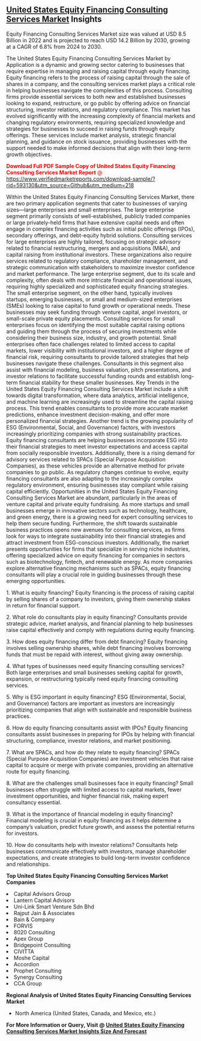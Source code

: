 <h2><a href="https://www.verifiedmarketreports.com/download-sample/?rid=593130&amp;utm_source=Github&amp;utm_medium=218" target="_blank">United States Equity Financing Consulting Services Market</a> Insights</h2><p>Equity Financing Consulting Services Market size was valued at USD 8.5 Billion in 2022 and is projected to reach USD 14.2 Billion by 2030, growing at a CAGR of 6.8% from 2024 to 2030.</p><p> <p>The United States Equity Financing Consulting Services Market by Application is a dynamic and growing sector catering to businesses that require expertise in managing and raising capital through equity financing. Equity financing refers to the process of raising capital through the sale of shares in a company, and the consulting services market plays a critical role in helping businesses navigate the complexities of this process. Consulting firms provide essential services to both new and established businesses looking to expand, restructure, or go public by offering advice on financial structuring, investor relations, and regulatory compliance. This market has evolved significantly with the increasing complexity of financial markets and changing regulatory environments, requiring specialized knowledge and strategies for businesses to succeed in raising funds through equity offerings. These services include market analysis, strategic financial planning, and guidance on stock issuance, providing businesses with the support needed to make informed decisions that align with their long-term growth objectives. <p><span class=""><span style="color: #ff0000;"><strong>Download Full PDF Sample Copy of United States Equity Financing Consulting Services Market Report</strong> @ </span><a href="https://www.verifiedmarketreports.com/download-sample/?rid=593130&amp;utm_source=Github&amp;utm_medium=218" target="_blank">https://www.verifiedmarketreports.com/download-sample/?rid=593130&amp;utm_source=Github&amp;utm_medium=218</a></span></p></p> <p>Within the United States Equity Financing Consulting Services Market, there are two primary application segments that cater to businesses of varying sizes—large enterprises and small enterprises. The large enterprise segment primarily consists of well-established, publicly traded companies or large privately-held firms that have extensive capital needs and often engage in complex financing activities such as initial public offerings (IPOs), secondary offerings, and debt-equity hybrid solutions. Consulting services for large enterprises are highly tailored, focusing on strategic advisory related to financial restructuring, mergers and acquisitions (M&A), and capital raising from institutional investors. These organizations also require services related to regulatory compliance, shareholder management, and strategic communication with stakeholders to maximize investor confidence and market performance. The large enterprise segment, due to its scale and complexity, often deals with more intricate financial and operational issues, requiring highly specialized and sophisticated equity financing strategies. The small enterprise segment, on the other hand, typically involves startups, emerging businesses, or small and medium-sized enterprises (SMEs) looking to raise capital to fund growth or operational needs. These businesses may seek funding through venture capital, angel investors, or small-scale private equity placements. Consulting services for small enterprises focus on identifying the most suitable capital raising options and guiding them through the process of securing investments while considering their business size, industry, and growth potential. Small enterprises often face challenges related to limited access to capital markets, lower visibility with institutional investors, and a higher degree of financial risk, requiring consultants to provide tailored strategies that help businesses navigate these challenges. Consultants in this segment also assist with financial modeling, business valuation, pitch presentations, and investor relations to facilitate successful funding rounds and establish long-term financial stability for these smaller businesses. Key Trends in the United States Equity Financing Consulting Services Market include a shift towards digital transformation, where data analytics, artificial intelligence, and machine learning are increasingly used to streamline the capital raising process. This trend enables consultants to provide more accurate market predictions, enhance investment decision-making, and offer more personalized financial strategies. Another trend is the growing popularity of ESG (Environmental, Social, and Governance) factors, with investors increasingly prioritizing companies with strong sustainability practices. Equity financing consultants are helping businesses incorporate ESG into their financial strategies to meet investor expectations and access capital from socially responsible investors. Additionally, there is a rising demand for advisory services related to SPACs (Special Purpose Acquisition Companies), as these vehicles provide an alternative method for private companies to go public. As regulatory changes continue to evolve, equity financing consultants are also adapting to the increasingly complex regulatory environment, ensuring businesses stay compliant while raising capital efficiently. Opportunities in the United States Equity Financing Consulting Services Market are abundant, particularly in the areas of venture capital and private equity fundraising. As more startups and small businesses emerge in innovative sectors such as technology, healthcare, and green energy, there is a growing need for expert consulting services to help them secure funding. Furthermore, the shift towards sustainable business practices opens new avenues for consulting services, as firms look for ways to integrate sustainability into their financial strategies and attract investment from ESG-conscious investors. Additionally, the market presents opportunities for firms that specialize in serving niche industries, offering specialized advice on equity financing for companies in sectors such as biotechnology, fintech, and renewable energy. As more companies explore alternative financing mechanisms such as SPACs, equity financing consultants will play a crucial role in guiding businesses through these emerging opportunities. <p>1. What is equity financing? Equity financing is the process of raising capital by selling shares of a company to investors, giving them ownership stakes in return for financial support.</p> <p>2. What role do consultants play in equity financing? Consultants provide strategic advice, market analysis, and financial planning to help businesses raise capital effectively and comply with regulations during equity financing.</p> <p>3. How does equity financing differ from debt financing? Equity financing involves selling ownership shares, while debt financing involves borrowing funds that must be repaid with interest, without giving away ownership.</p> <p>4. What types of businesses need equity financing consulting services? Both large enterprises and small businesses seeking capital for growth, expansion, or restructuring typically need equity financing consulting services.</p> <p>5. Why is ESG important in equity financing? ESG (Environmental, Social, and Governance) factors are important as investors are increasingly prioritizing companies that align with sustainable and responsible business practices.</p> <p>6. How do equity financing consultants assist with IPOs? Equity financing consultants assist businesses in preparing for IPOs by helping with financial structuring, compliance, investor relations, and market positioning.</p> <p>7. What are SPACs, and how do they relate to equity financing? SPACs (Special Purpose Acquisition Companies) are investment vehicles that raise capital to acquire or merge with private companies, providing an alternative route for equity financing.</p> <p>8. What are the challenges small businesses face in equity financing? Small businesses often struggle with limited access to capital markets, fewer investment opportunities, and higher financial risk, making expert consultancy essential.</p> <p>9. What is the importance of financial modeling in equity financing? Financial modeling is crucial in equity financing as it helps determine a company’s valuation, predict future growth, and assess the potential returns for investors.</p> <p>10. How do consultants help with investor relations? Consultants help businesses communicate effectively with investors, manage shareholder expectations, and create strategies to build long-term investor confidence and relationships.</p> </p><p><strong>Top United States Equity Financing Consulting Services Market Companies</strong></p><div data-test-id=""><p><li>Capital Advisors Group</li><li> Lantern Capital Advisors</li><li> Uni-Link Smart Venture Sdn Bhd</li><li> Rajput Jain & Associates</li><li> Bain & Company</li><li> FORVIS</li><li> 8020 Consulting</li><li> Apex Group</li><li> Bridgepoint Consulting</li><li> CIVITTA</li><li> Moshe Capital</li><li> Accordion</li><li> Prophet Consulting</li><li> Synergy Consulting</li><li> CCA Group</li></p><div><strong>Regional Analysis of&nbsp;United States Equity Financing Consulting Services Market</strong></div><ul><li dir="ltr"><p dir="ltr">North America&nbsp;(United States, Canada, and Mexico, etc.)</p></li></ul><p><strong>For More Information or Query, Visit @&nbsp;</strong><strong><a href="https://www.verifiedmarketreports.com/product/equity-financing-consulting-services-market/?utm_source=Github&amp;utm_medium=218" target="_blank">United States Equity Financing Consulting Services Market Insights Size And Forecast</a></strong></p></div>
